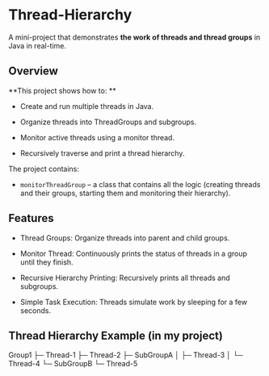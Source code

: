 # Thread-Hierarchy 

A mini-project that demonstrates **the work of threads and thread groups** in Java in real-time.  

## Overview

 **This project shows how to: **

- Create and run multiple threads in Java.

- Organize threads into ThreadGroups and subgroups.

- Monitor active threads using a monitor thread.

- Recursively traverse and print a thread hierarchy.

The project contains:

- `monitorThreadGroup` – a class that contains all the logic (creating threads and their groups, starting them and monitoring their hierarchy).

## Features

- Thread Groups: Organize threads into parent and child groups.

- Monitor Thread: Continuously prints the status of threads in a group until they finish.

- Recursive Hierarchy Printing: Recursively prints all threads and subgroups.

- Simple Task Execution: Threads simulate work by sleeping for a few seconds.

## Thread Hierarchy Example (in my project)

Group1
 ├─ Thread-1
 ├─ Thread-2
 ├─ SubGroupA
 │    ├─ Thread-3
 │    └─ Thread-4
 └─ SubGroupB
      └─ Thread-5
